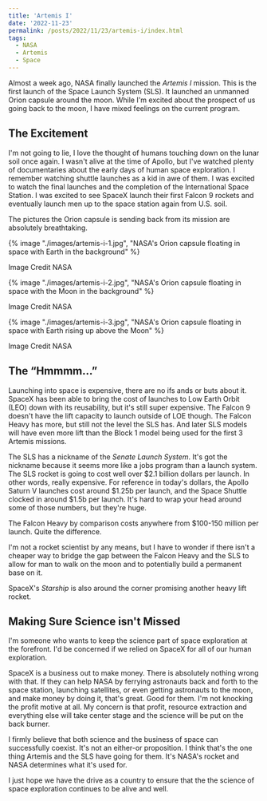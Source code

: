 ```yaml
---
title: 'Artemis I'
date: '2022-11-23'
permalink: /posts/2022/11/23/artemis-i/index.html
tags:
  - NASA
  - Artemis
  - Space
---
```


Almost a week ago, NASA finally launched the _Artemis I_ mission. This is the first launch of the Space Launch System (SLS). It launched an unmanned Orion capsule around the moon. While I'm excited about the prospect of us going back to the moon, I have mixed feelings on the current program.
<!-- excerpt -->

## The Excitement

I'm not going to lie, I love the thought of humans touching down on the lunar soil once again. I wasn't alive at the time of Apollo, but I've watched plenty of documentaries about the early days of human space exploration. I remember watching shuttle launches as a kid in awe of them. I was excited to watch the final launches and the completion of the International Space Station. I was excited to see SpaceX launch their first Falcon 9 rockets and eventually launch men up to the space station again from U.S. soil.

The pictures the Orion capsule is sending back from its mission are absolutely breathtaking.

{% image "./images/artemis-i-1.jpg", "NASA's Orion capsule floating in space with Earth in the background" %}
<div class="image-credit">Image Credit NASA</div>

{% image "./images/artemis-i-2.jpg", "NASA's Orion capsule floating in space with the Moon in the background" %}
<div class="image-credit">Image Credit NASA</div>

{% image "./images/artemis-i-3.jpg", "NASA's Orion capsule floating in space with Earth rising up above the Moon" %}
<div class="image-credit">Image Credit NASA</div>

## The “Hmmmm...”

Launching into space is expensive, there are no ifs ands or buts about it. SpaceX has been able to bring the cost of launches to Low Earth Orbit (LEO) down with its reusability, but it's still super expensive. The Falcon 9 doesn't have the lift capacity to launch outside of LOE though. The Falcon Heavy has more, but still not the level the SLS has. And later SLS models will have even more lift than the Block 1 model being used for the first 3 Artemis missions.

The SLS has a nickname of the _Senate Launch System_. It's got the nickname because it seems more like a jobs program than a launch system. The SLS rocket is going to cost well over $2.1 billion dollars per launch. In other words, really expensive. For reference in today's dollars, the Apollo Saturn V launches cost around $1.25b per launch, and the Space Shuttle clocked in around $1.5b per launch. It's hard to wrap your head around some of those numbers, but they're huge.

The Falcon Heavy by comparison costs anywhere from $100-150 million per launch. Quite the difference.

I'm not a rocket scientist by any means, but I have to wonder if there isn't a cheaper way to bridge the gap between the Falcon Heavy and the SLS to allow for man to walk on the moon and to potentially build a permanent base on it.

SpaceX's _Starship_ is also around the corner promising another heavy lift rocket.

## Making Sure Science isn't Missed

I'm someone who wants to keep the science part of space exploration at the forefront. I'd be concerned if we relied on SpaceX for all of our human exploration.

SpaceX is a business out to make money. There is absolutely nothing wrong with that. If they can help NASA by ferrying astronauts back and forth to the space station, launching satellites, or even getting astronauts to the moon, and make money by doing it, that's great. Good for them. I'm not knocking the profit motive at all. My concern is that profit, resource extraction and everything else will take center stage and the science will be put on the back burner.

I firmly believe that both science and the business of space can successfully coexist. It's not an either-or proposition. I think that's the one thing Artemis and the SLS have going for them. It's NASA's rocket and NASA determines what it's used for.

I just hope we have the drive as a country to ensure that the the science of space exploration continues to be alive and well.
